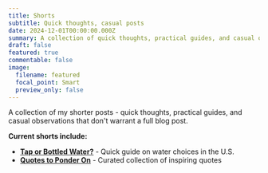 ```yaml
---
title: Shorts
subtitle: Quick thoughts, casual posts
date: 2024-12-01T00:00:00.000Z
summary: A collection of quick thoughts, practical guides, and casual observations.
draft: false
featured: true
commentable: false
image:
  filename: featured
  focal_point: Smart
  preview_only: false
---
```


A collection of my shorter posts - quick thoughts, practical guides, and casual observations that don't warrant a full blog post.

**Current shorts include:**
- **[Tap or Bottled Water?](/post/consuming-water/)** - Quick guide on water choices in the U.S.
- **[Quotes to Ponder On](/post/quotes-to-ponder-on/)** - Curated collection of inspiring quotes